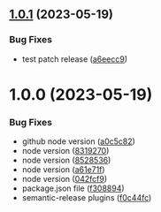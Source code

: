 ## [1.0.1](https://github.com/lindou/lin_test/compare/v1.0.0...v1.0.1) (2023-05-19)


### Bug Fixes

* test patch release ([a6eecc9](https://github.com/lindou/lin_test/commit/a6eecc9c3a2d781485ab2f87af1ffaa4e57c15e3))

# 1.0.0 (2023-05-19)


### Bug Fixes

* github node version ([a0c5c82](https://github.com/lindou/lin_test/commit/a0c5c82d1fb356f97c1752202b7663bca93961c7))
* node version ([8319270](https://github.com/lindou/lin_test/commit/83192708b587121a52f1f22258e809ec574f9a8f))
* node version ([8528536](https://github.com/lindou/lin_test/commit/8528536dedf012ca2ca2ed2680cad40881573fd8))
* node version ([a61e71f](https://github.com/lindou/lin_test/commit/a61e71f34d8c0577fe6caa7379f29c31c5be7e98))
* node version ([042fcf9](https://github.com/lindou/lin_test/commit/042fcf9f096d40dd5a448356f2eb26984bb87468))
* package.json file ([f308894](https://github.com/lindou/lin_test/commit/f308894bfeedfb1f50f2910565a171a99bf5b1f4))
* semantic-release plugins ([f0c44fc](https://github.com/lindou/lin_test/commit/f0c44fcf7720a1f8beee5db2cb196a594c4cbab6))
